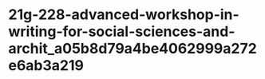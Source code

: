 # 21g-228-advanced-workshop-in-writing-for-social-sciences-and-archit_a05b8d79a4be4062999a272e6ab3a219